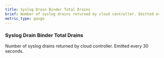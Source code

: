 ```yaml
---
title: Syslog Drain Binder Total Drains
brief: Number of syslog drains returned by cloud controller. Emitted every 30 seconds.
metric_type: gauge
---
```


### Syslog Drain Binder Total Drains

Number of syslog drains returned by cloud controller. Emitted every 30 seconds.
